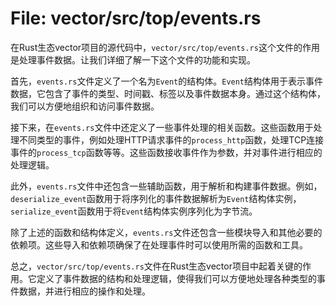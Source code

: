 # File: vector/src/top/events.rs

在Rust生态vector项目的源代码中，`vector/src/top/events.rs`这个文件的作用是处理事件数据。让我们详细了解一下这个文件的功能和实现。

首先，`events.rs`文件定义了一个名为`Event`的结构体。`Event`结构体用于表示事件数据，它包含了事件的类型、时间戳、标签以及事件数据本身。通过这个结构体，我们可以方便地组织和访问事件数据。

接下来，在`events.rs`文件中还定义了一些事件处理的相关函数。这些函数用于处理不同类型的事件，例如处理HTTP请求事件的`process_http`函数，处理TCP连接事件的`process_tcp`函数等等。这些函数接收事件作为参数，并对事件进行相应的处理逻辑。

此外，`events.rs`文件中还包含一些辅助函数，用于解析和构建事件数据。例如，`deserialize_event`函数用于将序列化的事件数据解析为`Event`结构体实例，`serialize_event`函数用于将`Event`结构体实例序列化为字节流。

除了上述的函数和结构体定义，`events.rs`文件还包含一些模块导入和其他必要的依赖项。这些导入和依赖项确保了在处理事件时可以使用所需的函数和工具。

总之，`vector/src/top/events.rs`文件在Rust生态vector项目中起着关键的作用。它定义了事件数据的结构和处理逻辑，使得我们可以方便地处理各种类型的事件数据，并进行相应的操作和处理。

